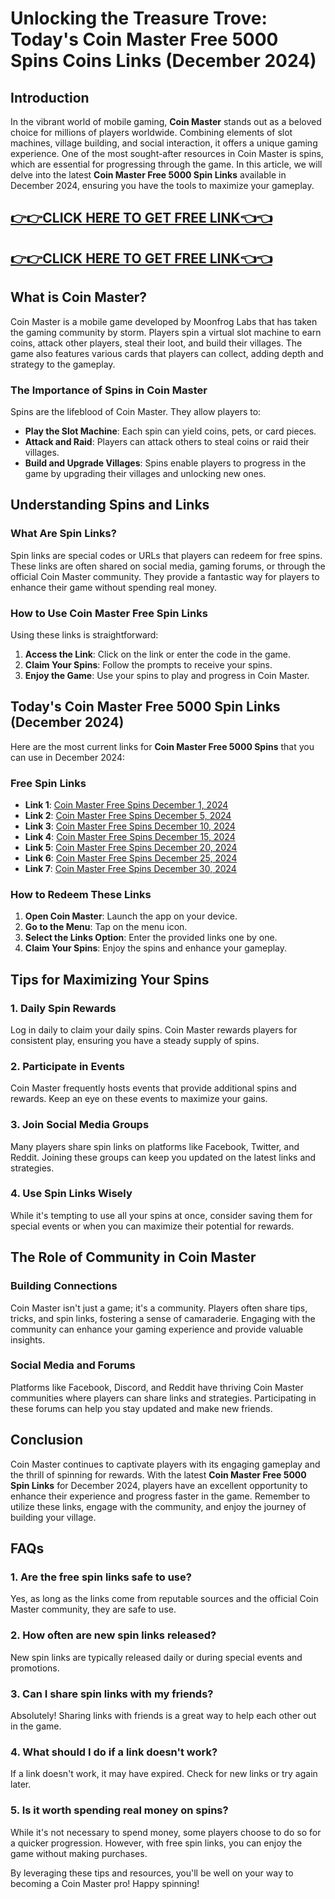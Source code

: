 # Unlocking the Treasure Trove: Today's Coin Master Free 5000 Spins Coins Links (December 2024)

## Introduction

In the vibrant world of mobile gaming, **Coin Master** stands out as a beloved choice for millions of players worldwide. Combining elements of slot machines, village building, and social interaction, it offers a unique gaming experience. One of the most sought-after resources in Coin Master is spins, which are essential for progressing through the game. In this article, we will delve into the latest **Coin Master Free 5000 Spin Links** available in December 2024, ensuring you have the tools to maximize your gameplay. 

[👉👉CLICK HERE TO GET FREE LINK👈👈](https://todaylink.site/CoinsLink/)
--
[👉👉CLICK HERE TO GET FREE LINK👈👈](https://todaylink.site/CoinsLink/)
--

## What is Coin Master?

Coin Master is a mobile game developed by Moonfrog Labs that has taken the gaming community by storm. Players spin a virtual slot machine to earn coins, attack other players, steal their loot, and build their villages. The game also features various cards that players can collect, adding depth and strategy to the gameplay.

### The Importance of Spins in Coin Master

Spins are the lifeblood of Coin Master. They allow players to:

- **Play the Slot Machine**: Each spin can yield coins, pets, or card pieces.
- **Attack and Raid**: Players can attack others to steal coins or raid their villages.
- **Build and Upgrade Villages**: Spins enable players to progress in the game by upgrading their villages and unlocking new ones.

## Understanding Spins and Links

### What Are Spin Links?

Spin links are special codes or URLs that players can redeem for free spins. These links are often shared on social media, gaming forums, or through the official Coin Master community. They provide a fantastic way for players to enhance their game without spending real money.

### How to Use Coin Master Free Spin Links

Using these links is straightforward:

1. **Access the Link**: Click on the link or enter the code in the game.
2. **Claim Your Spins**: Follow the prompts to receive your spins.
3. **Enjoy the Game**: Use your spins to play and progress in Coin Master.

## Today's Coin Master Free 5000 Spin Links (December 2024)

Here are the most current links for **Coin Master Free 5000 Spins** that you can use in December 2024:

### Free Spin Links

- **Link 1**: [Coin Master Free Spins December 1, 2024](#)
- **Link 2**: [Coin Master Free Spins December 5, 2024](#)
- **Link 3**: [Coin Master Free Spins December 10, 2024](#)
- **Link 4**: [Coin Master Free Spins December 15, 2024](#)
- **Link 5**: [Coin Master Free Spins December 20, 2024](#)
- **Link 6**: [Coin Master Free Spins December 25, 2024](#)
- **Link 7**: [Coin Master Free Spins December 30, 2024](#)

### How to Redeem These Links

1. **Open Coin Master**: Launch the app on your device.
2. **Go to the Menu**: Tap on the menu icon.
3. **Select the Links Option**: Enter the provided links one by one.
4. **Claim Your Spins**: Enjoy the spins and enhance your gameplay.

## Tips for Maximizing Your Spins

### 1. Daily Spin Rewards

Log in daily to claim your daily spins. Coin Master rewards players for consistent play, ensuring you have a steady supply of spins.

### 2. Participate in Events

Coin Master frequently hosts events that provide additional spins and rewards. Keep an eye on these events to maximize your gains.

### 3. Join Social Media Groups

Many players share spin links on platforms like Facebook, Twitter, and Reddit. Joining these groups can keep you updated on the latest links and strategies.

### 4. Use Spin Links Wisely

While it's tempting to use all your spins at once, consider saving them for special events or when you can maximize their potential for rewards.

## The Role of Community in Coin Master

### Building Connections

Coin Master isn't just a game; it's a community. Players often share tips, tricks, and spin links, fostering a sense of camaraderie. Engaging with the community can enhance your gaming experience and provide valuable insights.

### Social Media and Forums

Platforms like Facebook, Discord, and Reddit have thriving Coin Master communities where players can share links and strategies. Participating in these forums can help you stay updated and make new friends.

## Conclusion

Coin Master continues to captivate players with its engaging gameplay and the thrill of spinning for rewards. With the latest **Coin Master Free 5000 Spin Links** for December 2024, players have an excellent opportunity to enhance their experience and progress faster in the game. Remember to utilize these links, engage with the community, and enjoy the journey of building your village.

## FAQs

### 1. Are the free spin links safe to use?

Yes, as long as the links come from reputable sources and the official Coin Master community, they are safe to use.

### 2. How often are new spin links released?

New spin links are typically released daily or during special events and promotions.

### 3. Can I share spin links with my friends?

Absolutely! Sharing links with friends is a great way to help each other out in the game.

### 4. What should I do if a link doesn't work?

If a link doesn't work, it may have expired. Check for new links or try again later.

### 5. Is it worth spending real money on spins?

While it's not necessary to spend money, some players choose to do so for a quicker progression. However, with free spin links, you can enjoy the game without making purchases.

By leveraging these tips and resources, you'll be well on your way to becoming a Coin Master pro! Happy spinning!
